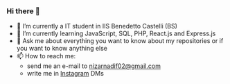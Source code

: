 ### Hi there 👋

- 🔭 I’m currently a IT student in IIS Benedetto Castelli (BS)
- 🌱 I’m currently learning JavaScript, SQL, PHP, React.js and Express.js
- 💬 Ask me about everything you want to know about my repositories or if you want to know anything else
- 📫 How to reach me:
    - send me an e-mail to nizarnadif02@gmail.com
    - write me in [Instagram](https://www.instagram.com/nizar.nadif/) DMs
